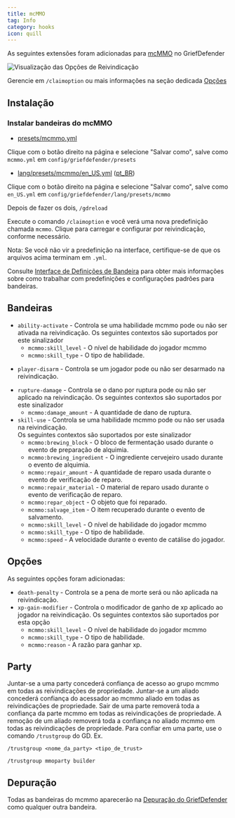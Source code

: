```yaml
---
title: mcMMO
tag: Info
category: hooks
icon: quill
---
```


As seguintes extensões foram adicionadas para [mcMMO](https://mcmmo.org/#home) no GriefDefender

![Visualização das Opções de Reivindicação](https://i.imgur.com/d38LRkv.gif)

Gerencie em `/claimoption` ou mais informações na seção dedicada [Opções](/br/wiki/basic/Options.html)  

## Instalação

### Instalar bandeiras do mcMMO  

* [presets/mcmmo.yml](https://raw.githubusercontent.com/bloodmc/GriefDefenderDefinitions/master/mcMMO/presets/mcmmo.conf)

Clique com o botão direito na página e selecione "Salvar como", salve como `mcmmo.yml` em `config/griefdefender/presets`

* [lang/presets/mcmmo/en_US.yml](https://raw.githubusercontent.com/bloodmc/GriefDefenderDefinitions/master/mcMMO/lang/presets/mcmmo/en_US.conf) ([pt_BR](https://raw.githubusercontent.com/bloodmc/GriefDefenderDefinitions/master/mcMMO/lang/presets/mcmmo/pt_BR.conf))

Clique com o botão direito na página e selecione "Salvar como", salve como `en_US.yml` em `config/griefdefender/lang/presets/mcmmo`    

Depois de fazer os dois, `/gdreload`  

Execute o comando `/claimoption` e você verá uma nova predefinição chamada `mcmmo`. Clique para carregar e configurar por reivindicação, conforme necessário.  

Nota: Se você não vir a predefinição na interface, certifique-se de que os arquivos acima terminam em `.yml`.  

Consulte [Interface de Definições de Bandeira](/br/wiki/basic/Flag-Definitions-GUI.html) para obter mais informações sobre como trabalhar com predefinições e configurações padrões para bandeiras.  

## Bandeiras

- `ability-activate` - Controla se uma habilidade mcmmo pode ou não ser ativada na reivindicação.
Os seguintes contextos são suportados por este sinalizador
    - `mcmmo:skill_level` - O nível de habilidade do jogador mcmmo
    - `mcmmo:skill_type` - O tipo de habilidade.
* `player-disarm` - Controla se um jogador pode ou não ser desarmado na reivindicação.
- `rupture-damage` - Controla se o dano por ruptura pode ou não ser aplicado na reivindicação.
Os seguintes contextos são suportados por este sinalizador
    - `mcmmo:damage_amount` - A quantidade de dano de ruptura.
- `skill-use` - Controla se uma habilidade mcmmo pode ou não ser usada na reivindicação.  
Os seguintes contextos são suportados por este sinalizador
    - `mcmmo:brewing_block` - O bloco de fermentação usado durante o evento de preparação de alquimia.
    - `mcmmo:brewing_ingredient` - O ingrediente cervejeiro usado durante o evento de alquimia.
    - `mcmmo:repair_amount` - A quantidade de reparo usada durante o evento de verificação de reparo.
    - `mcmmo:repair_material` - O material de reparo usado durante o evento de verificação de reparo.
    - `mcmmo:repar_object` - O objeto que foi reparado.
    - `mcmmo:salvage_item` - O item recuperado durante o evento de salvamento.
    - `mcmmo:skill_level` - O nível de habilidade do jogador mcmmo
    - `mcmmo:skill_type` - O tipo de habilidade.
    - `mcmmo:speed` - A velocidade durante o evento de catálise do jogador.

## Opções

As seguintes opções foram adicionadas:  

* `death-penalty` - Controla se a pena de morte será ou não aplicada na reivindicação.
* `xp-gain-modifier` - Controla o modificador de ganho de xp aplicado ao jogador na reivindicação.
Os seguintes contextos são suportados por esta opção
    - `mcmmo:skill_level` - O nível de habilidade do jogador mcmmo
    - `mcmmo:skill_type` - O tipo de habilidade.
    - `mcmmo:reason` - A razão para ganhar xp.

## Party

Juntar-se a uma party concederá confiança de acesso ao grupo mcmmo em todas as reivindicações de propriedade.
Juntar-se a um aliado concederá confiança do acessador ao mcmmo aliado em todas as reivindicações de propriedade.
Sair de uma parte removerá toda a confiança da parte mcmmo em todas as reivindicações de propriedade.
A remoção de um aliado removerá toda a confiança no aliado mcmmo em todas as reivindicações de propriedade.
Para confiar em uma parte, use o comando `/trustgroup` do GD.
Ex.

`/trustgroup <nome_da_party> <tipo_de_trust>`

`/trustgroup mmoparty builder`

## Depuração

Todas as bandeiras do mcmmo aparecerão na [Depuração do GriefDefender](/br/wiki/advanced/Debugging.html) como qualquer outra bandeira.
